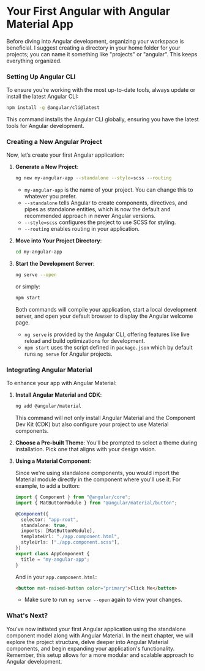 # Your First Angular with Angular Material App

Before diving into Angular development, organizing your workspace is beneficial. I suggest creating a directory in your home folder for your projects; you can name it something like "projects" or "angular". This keeps everything organized.

### Setting Up Angular CLI

To ensure you're working with the most up-to-date tools, always update or install the latest Angular CLI:

```bash
npm install -g @angular/cli@latest
```

This command installs the Angular CLI globally, ensuring you have the latest tools for Angular development.

### Creating a New Angular Project

Now, let’s create your first Angular application:

1. **Generate a New Project**:

   ```bash
   ng new my-angular-app --standalone --style=scss --routing
   ```

   - `my-angular-app` is the name of your project. You can change this to whatever you prefer.
   - `--standalone` tells Angular to create components, directives, and pipes as standalone entities, which is now the default and recommended approach in newer Angular versions.
   - `--style=scss` configures the project to use SCSS for styling.
   - `--routing` enables routing in your application.

2. **Move into Your Project Directory**:

   ```bash
   cd my-angular-app
   ```

3. **Start the Development Server**:

   ```bash
   ng serve --open
   ```

   or simply:

   ```bash
   npm start
   ```

   Both commands will compile your application, start a local development server, and open your default browser to display the Angular welcome page.

   - `ng serve` is provided by the Angular CLI, offering features like live reload and build optimizations for development.
   - `npm start` uses the script defined in `package.json` which by default runs `ng serve` for Angular projects.

### Integrating Angular Material

To enhance your app with Angular Material:

1. **Install Angular Material and CDK**:

   ```bash
   ng add @angular/material
   ```

   This command will not only install Angular Material and the Component Dev Kit (CDK) but also configure your project to use Material components.

2. **Choose a Pre-built Theme**: You'll be prompted to select a theme during installation. Pick one that aligns with your design vision.

3. **Using a Material Component**:

   Since we're using standalone components, you would import the Material module directly in the component where you'll use it. For example, to add a button:

   ```typescript
   import { Component } from "@angular/core";
   import { MatButtonModule } from "@angular/material/button";

   @Component({
     selector: "app-root",
     standalone: true,
     imports: [MatButtonModule],
     templateUrl: "./app.component.html",
     styleUrls: ["./app.component.scss"],
   })
   export class AppComponent {
     title = "my-angular-app";
   }
   ```

   And in your `app.component.html`:

   ```html
   <button mat-raised-button color="primary">Click Me</button>
   ```

   - Make sure to run `ng serve --open` again to view your changes.

### What's Next?

You've now initiated your first Angular application using the standalone component model along with Angular Material. In the next chapter, we will explore the project structure, delve deeper into Angular Material components, and begin expanding your application's functionality. Remember, this setup allows for a more modular and scalable approach to Angular development.
